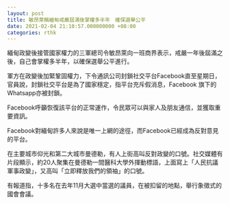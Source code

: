 ```yaml
---
layout: post
title: 敏昂萊稱緬甸戒嚴屆滿後掌權多半年　確保選舉公平
date: 2021-02-04 21:10:57.000000000 +08:00
categories: rthk
---
```


緬甸政變後接管國家權力的三軍總司令敏昂萊向一班商界表示，戒嚴一年後屆滿之後，自己會掌權多半年，以確保選舉公平進行。

軍方在政變後加緊鞏固權力，下令通訊公司封鎖社交平台Facebook直至星期日，官員說，封鎖社交平台是為了國家穩定，指平台充斥假消息，Facebook 旗下的Whatsapp亦被封鎖。

Facebook呼籲恢復該平台的正常運作，令民眾可以與家人及朋友通信，並獲取重要資訊。

Facebook對緬甸許多人來說是唯一上網的途徑，而Facebook已經成為反對意見的平台。 

在主要城市仰光和第二大城市曼德勒，有人上街高叫反對政變的口號。社交媒體有片段顯示，約20人聚集在曼德勒一間醫科大學外揮動標語，上面寫上「人民抗議軍事政變」，又高叫「立即釋放我們的領袖」的口號。

有報道指，十多名在去年11月大選中當選的議員，在被扣留的地點，舉行象徵式的國會會議。
